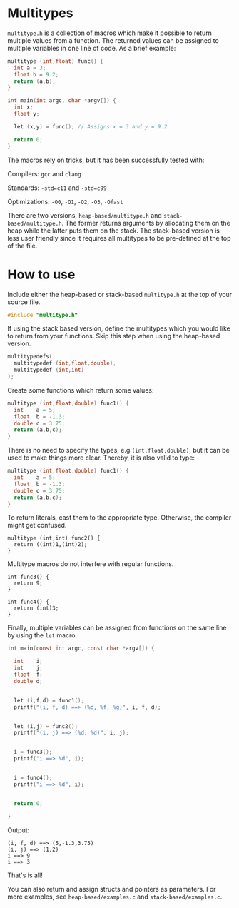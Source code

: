# Multitypes

`multitype.h` is a collection of macros which make it possible to return multiple values from a function. The returned values can be assigned to multiple variables in one line of code. As a brief example:

```.c
multitype (int,float) func() {
  int a = 3;
  float b = 9.2;
  return (a,b);
}

int main(int argc, char *argv[]) {
  int x;
  float y;

  let (x,y) = func(); // Assigns x = 3 and y = 9.2

  return 0;
}
```

The macros rely on tricks, but it has been successfully tested with:

Compilers: `gcc` and `clang`

Standards: `-std=c11` and `-std=c99`

Optimizations: `-O0`, `-O1`, `-O2`, `-O3`, `-Ofast`

There are two versions, `heap-based/multitype.h` and `stack-based/multitype.h`. The former returns arguments by allocating them on the heap while the latter puts them on the stack. The stack-based version is less user friendly since it requires all multitypes to be pre-defined at the top of the file.

# How to use

Include either the heap-based or stack-based `multitype.h` at the top of your source file.

```.c
#include "multitype.h"
```

If using the stack based version, define the multitypes which you would like to return from your functions. Skip this step when using the heap-based version.

```.c
multitypedefs(
  multitypedef (int,float,double),
  multitypedef (int,int)
);
```

Create some functions which return some values:

```.c
multitype (int,float,double) func1() {
  int    a = 5;
  float  b = -1.3;
  double c = 3.75;
  return (a,b,c);
}
```

There is no need to specify the types, e.g `(int,float,double)`, but it can be used to make things more clear. Thereby, it is also valid to type:

```.c
multitype (int,float,double) func1() {
  int    a = 5;
  float  b = -1.3;
  double c = 3.75;
  return (a,b,c);
}
```

To return literals, cast them to the appropriate type. Otherwise, the compiler might get confused.

```
multitype (int,int) func2() {
  return ((int)1,(int)2);
}
```

Multitype macros do not interfere with regular functions.

```
int func3() {
  return 9;
}

int func4() {
  return (int)3;
}
```

Finally, multiple variables can be assigned from functions on the same line by using the `let` macro.

```.c
int main(const int argc, const char *argv[]) {

  int    i;
  int    j;
  float  f;
  double d;


  let (i,f,d) = func1();
  printf("(i, f, d) ==> (%d, %f, %g)", i, f, d);


  let (i,j) = func2();
  printf("(i, j) ==> (%d, %d)", i, j);


  i = func3();
  printf("i ==> %d", i);


  i = func4();
  printf("i ==> %d", i);


  return 0;

}
```

Output:

```
(i, f, d) ==> (5,-1.3,3.75)
(i, j) ==> (1,2)
i ==> 9
i ==> 3
```

That's is all!

You can also return and assign structs and pointers as parameters. For more examples, see `heap-based/examples.c` and `stack-based/examples.c`.
